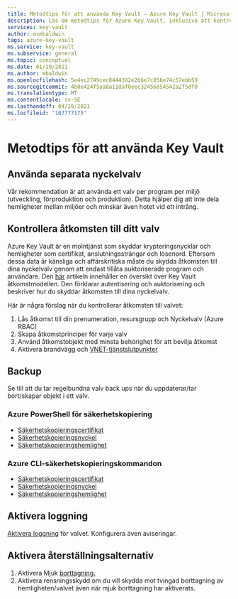 ```yaml
---
title: Metodtips för att använda Key Vault – Azure Key Vault | Microsoft Docs
description: Läs om metodtips för Azure Key Vault, inklusive att kontrollera åtkomst, när du ska använda separata nyckelvalv, rekommendationer, loggning och återställningsalternativ.
services: key-vault
author: msmbaldwin
tags: azure-key-vault
ms.service: key-vault
ms.subservice: general
ms.topic: conceptual
ms.date: 01/29/2021
ms.author: mbaldwin
ms.openlocfilehash: 5e4ec2749cec8444382e2b6e7c856e74c57ebb59
ms.sourcegitcommit: 4b0e424f5aa8a11daf0eec32456854542a2f5df0
ms.translationtype: MT
ms.contentlocale: sv-SE
ms.lasthandoff: 04/20/2021
ms.locfileid: "107777175"
---
```

# <a name="best-practices-to-use-key-vault"></a>Metodtips för att använda Key Vault

## <a name="use-separate-key-vaults"></a>Använda separata nyckelvalv

Vår rekommendation är att använda ett valv per program per miljö (utveckling, förproduktion och produktion). Detta hjälper dig att inte dela hemligheter mellan miljöer och minskar även hotet vid ett intrång.

## <a name="control-access-to-your-vault"></a>Kontrollera åtkomsten till ditt valv

Azure Key Vault är en molntjänst som skyddar krypteringsnycklar och hemligheter som certifikat, anslutningssträngar och lösenord. Eftersom dessa data är känsliga och affärskritiska måste du skydda åtkomsten till dina nyckelvalv genom att endast tillåta auktoriserade program och användare. Den [här](security-overview.md) artikeln innehåller en översikt över Key Vault åtkomstmodellen. Den förklarar autentisering och auktorisering och beskriver hur du skyddar åtkomsten till dina nyckelvalv.

Här är några förslag när du kontrollerar åtkomsten till valvet:
1. Lås åtkomst till din prenumeration, resursgrupp och Nyckelvalv (Azure RBAC)
2. Skapa åtkomstprinciper för varje valv
3. Använd åtkomstobjekt med minsta behörighet för att bevilja åtkomst
4. Aktivera brandvägg och [VNET-tjänstslutpunkter](overview-vnet-service-endpoints.md)

## <a name="backup"></a>Backup

Se till att du tar regelbundna valv back ups när du uppdaterar/tar bort/skapar objekt i ett valv.

### <a name="azure-powershell-backup-commands"></a>Azure PowerShell för säkerhetskopiering

* [Säkerhetskopieringscertifikat](/powershell/module/azurerm.keyvault/Backup-AzureKeyVaultCertificate)
* [Säkerhetskopieringsnyckel](/powershell/module/azurerm.keyvault/Backup-AzureKeyVaultKey)
* [Säkerhetskopieringshemlighet](/powershell/module/azurerm.keyvault/Backup-AzureKeyVaultSecret)

### <a name="azure-cli-backup-commands"></a>Azure CLI-säkerhetskopieringskommandon

* [Säkerhetskopieringscertifikat](/cli/azure/keyvault/certificate#az_keyvault_certificate_backup)
* [Säkerhetskopieringsnyckel](/cli/azure/keyvault/key#az_keyvault_key_backup)
* [Säkerhetskopieringshemlighet](/cli/azure/keyvault/secret#az_keyvault_secret_backup)


## <a name="turn-on-logging"></a>Aktivera loggning

[Aktivera loggning](logging.md) för valvet. Konfigurera även aviseringar.

## <a name="turn-on-recovery-options"></a>Aktivera återställningsalternativ

1. Aktivera Mjuk [borttagning.](soft-delete-overview.md)
2. Aktivera rensningsskydd om du vill skydda mot tvingad borttagning av hemligheten/valvet även när mjuk borttagning har aktiverats.